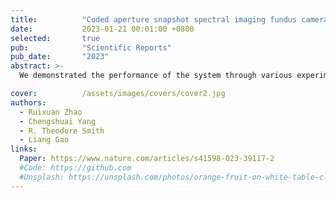 ```yaml
---
title:          "Coded aperture snapshot spectral imaging fundus camera"
date:           2023-01-21 00:01:00 +0800
selected:       true
pub:            "Scientific Reports"
pub_date:       "2023"
abstract: >-
  We demonstrated the performance of the system through various experiments, including imaging standard targets, utilizing an eye phantom, and conducting in vivo imaging of the human retina.

cover:          /assets/images/covers/cover2.jpg
authors:
  - Ruixuan Zhao
  - Chengshuai Yang
  - R. Theodore Smith
  - Liang Gao
links:
  Paper: https://www.nature.com/articles/s41598-023-39117-2
  #Code: https://github.com
  #Unsplash: https://unsplash.com/photos/orange-fruit-on-white-table-cloth-ISX_imp8t1o
---
```

